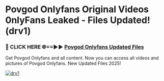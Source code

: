 # Povgod Onlyfans Original Videos 0nlyFans Leaked - Files Updated! (drv1)

<h3>🔴 CLICK HERE 🌐==►► <a href="https://tinyurl.com/2m67pmp6" rel="nofollow">Povgod Onlyfans Updated Files</a></h3>

Get Povgod Onlyfans and all content. Now you can access all videos and pictures of Povgod Onlyfans. New Updated Files 2025!

[![drv1](https://i.imgur.com/H4QAA4z.gif)](https://tinyurl.com/2m67pmp6)